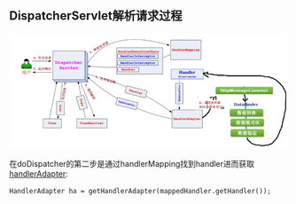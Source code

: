 ## DispatcherServlet解析请求过程

![](media/1.png)

在doDispatcher的第二步是通过handlerMapping找到handler进而获取[handlerAdapter](../section13/index.md):
```
HandlerAdapter ha = getHandlerAdapter(mappedHandler.getHandler());
```